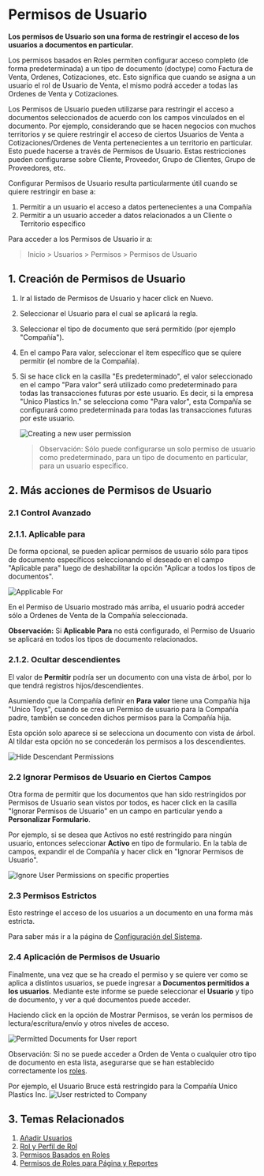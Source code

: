 <!-- add-breadcrumbs -->
# Permisos de Usuario

**Los permisos de Usuario son una forma de restringir el acceso de los usuarios a documentos en particular.**

Los permisos basados en Roles permiten configurar acceso completo (de forma predeterminada) a un tipo de documento (doctype) como Factura de Venta, Ordenes, Cotizaciones, etc. Esto significa que cuando se asigna a un usuario el rol de Usuario de Venta, el mismo podrá acceder a todas las Ordenes de Venta y Cotizaciones. 

Los Permisos de Usuario pueden utilizarse para restringir el acceso a documentos seleccionados de acuerdo con los campos vinculados en el documento. Por ejemplo, considerando que se hacen negocios con muchos territorios y se quiere restringir el acceso de ciertos Usuarios de Venta a Cotizaciones/Ordenes de Venta pertenecientes a un territorio en particular. Esto puede hacerse a través de Permisos de Usuario. Estas restricciones pueden configurarse sobre Cliente, Proveedor, Grupo de Clientes, Grupo de Proveedores, etc. 

Configurar Permisos de Usuario resulta particularmente útil cuando se quiere restringir en base a: 

1. Permitir a un usuario el acceso a datos pertenecientes a una Compañía 
2. Permitir a un usuario acceder a datos relacionados a un Cliente o Territorio específico

Para acceder a los Permisos de Usuario ir a:
> Inicio > Usuarios > Permisos > Permisos de Usuario


## 1. Creación de Permisos de Usuario

1. Ir al listado de Permisos de Usuario y hacer click en Nuevo.
1. Seleccionar el Usuario para el cual se aplicará la regla.
2. Seleccionar el tipo de documento que será permitido (por ejemplo "Compañía").
3. En el campo Para valor, seleccionar el item específico que se quiere permitir (el nombre de la Compañía). 
4. Si se hace click en la casilla "Es predeterminado", el valor seleccionado en el campo "Para valor" será utilizado como predeterminado para todas las transacciones futuras por este usuario. Es decir, si la empresa "Unico Plastics In." se selecciona como "Para valor", esta Compañía se configurará como predeterminada para todas las transacciones futuras por este usuario.  

    <img src="{{docs_base_url}}/assets/img/users-and-permissions/user-perms/new-user-permission.png" class="screenshot" alt="Creating a new user permission">

    > Observación: Sólo puede configurarse un solo permiso de usuario como predeterminado, para un tipo de documento en particular, para un usuario específico.

## 2. Más acciones de Permisos de Usuario
### 2.1 Control Avanzado

### 2.1.1. Aplicable para

De forma opcional, se pueden aplicar permisos de usuario sólo para tipos de documento específicos seleccionando el deseado en el campo "Aplicable para" luego de deshabilitar la opción "Aplicar a todos los tipos de documentos".

<img src="{{docs_base_url}}/assets/img/users-and-permissions/user-perms/advanced-control.png" class="screenshot" alt="Applicable For">

En el Permiso de Usuario mostrado más arriba, el usuario podrá acceder sólo a Ordenes de Venta de la Compañía seleccionada. 

**Observación:** Si **Aplicable Para** no está configurado, el Permiso de Usuario se aplicará en todos los tipos de documento relacionados. 

### 2.1.2. Ocultar descendientes

El valor de **Permitir** podría ser un documento con una vista de árbol, por lo que tendrá registros hijos/descendientes.

Asumiendo que la Compañía definir en **Para valor** tiene una Compañía hija "Unico Toys", cuando se crea un Permiso de usuario para la Compañía padre, también se conceden dichos permisos para la Compañía hija.

Esta opción solo aparece si se selecciona un documento con vista de árbol. Al tildar esta opción no se concederán los permisos a los descendientes.

<img src="{{docs_base_url}}/assets/img/users-and-permissions/user-perms/hide-descendant-permissions.png" class="screenshot" alt="Hide Descendant Permissions">

### 2.2 Ignorar Permisos de Usuario en Ciertos Campos 

Otra forma de permitir que los documentos que han sido restringidos por Permisos de Usuario sean vistos por todos, es hacer click en la casilla "Ignorar Permisos de Usuario" en un campo en particular yendo a **Personalizar Formulario**.

Por ejemplo, si se desea que Activos no esté restringido para ningún usuario, entonces seleccionar **Activo** en tipo de formulario. En la tabla de campos, expandir el de Compañía y hacer click en "Ignorar Permisos de Usuario". 

<img src="{{docs_base_url}}/assets/img/users-and-permissions/user-perms/ignore-user-permissions.png" class="screenshot" alt="Ignore User Permissions on specific properties">


### 2.3 Permisos Estrictos

Esto restringe el acceso de los usuarios a un documento en una forma más estricta.

Para saber más ir a la página de [Configuración del Sistema](/docs/user/manual/es/setting-up/settings/system-settings#14-permissions).

### 2.4 Aplicación de Permisos de Usuario

Finalmente, una vez que se ha creado el permiso y se quiere ver como se aplica a distintos usuarios, se puede ingresar a **Documentos permitidos a los usuarios**. Mediante este informe se puede seleccionar el **Usuario** y tipo de documento, y ver a qué documentos puede acceder. 

Haciendo click en la opción de Mostrar Permisos, se verán los permisos de lectura/escritura/envío y otros niveles de acceso.

<img src="{{docs_base_url}}/assets/img/users-and-permissions/user-perms/permitted-documents.png" class="screenshot" alt="Permitted Documents for User report">

Observación: Si no se puede acceder a Orden de Venta o cualquier otro tipo de documento en esta lista, asegurarse que se han establecido correctamente los [roles](/docs/user/manual/es/setting-up/users-and-permissions/role-based-permissions).

Por ejemplo, el Usuario Bruce está restringido para la Compañía Unico Plastics Inc.
![User restricted to Company](/docs/assets/img/users-and-permissions/user-perms/user-restricted-to-company.png)

## 3. Temas Relacionados
1. [Añadir Usuarios](/docs/user/manual/es/setting-up/users-and-permissions/adding-users)
1. [Rol y Perfil de Rol](/docs/user/manual/es/setting-up/users-and-permissions/role-and-role-profile)
1. [Permisos Basados en Roles](/docs/user/manual/es/setting-up/users-and-permissions/role-based-permissions)
1. [Permisos de Roles para Página y Reportes](/docs/user/manual/es/setting-up/users-and-permissions/role-permission-for-page-and-report)
